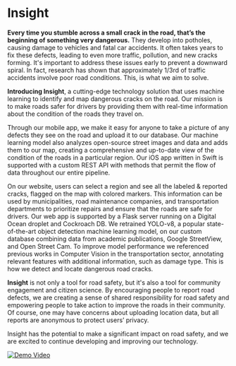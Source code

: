 # Insight

**Every time you stumble across a small crack in the road, that’s the beginning of something very dangerous.** They develop into potholes, causing damage to vehicles and fatal car accidents. It often takes years to fix these defects, leading to even more traffic, pollution, and new cracks forming. It's important to address these issues early to prevent a downward spiral. In fact, research has shown that approximately 1/3rd of traffic accidents involve poor road conditions. This, is what we aim to solve.

**Introducing Insight**, a cutting-edge technology solution that uses machine learning to identify and map dangerous cracks on the road. Our mission is to make roads safer for drivers by providing them with real-time information about the condition of the roads they travel on.

Through our mobile app, we make it easy for anyone to take a picture of any defects they see on the road and upload it to our database. Our machine learning model also analyzes open-source street images and data and adds them to our map, creating a comprehensive and up-to-date view of the condition of the roads in a particular region. Our iOS app written in Swift is supported with a custom REST API with methods that permit the flow of data throughout our entire pipeline.

On our website, users can select a region and see all the labeled & reported cracks, flagged on the map with colored markers. This information can be used by municipalities, road maintenance companies, and transportation departments to prioritize repairs and ensure that the roads are safe for drivers. Our web app is supported by a Flask server running on a Digital Ocean droplet and Cockroach DB. We retrained YOLO-v8, a popular state-of-the-art object detection machine learning model, on our custom database combining data from academic publications, Google StreetView, and Open Street Cam. To improve model performance we referenced previous works in Computer Vision in the transportation sector, annotating relevant features with additional information, such as damage type. This is how we detect and locate dangerous road cracks.

**Insight** is not only a tool for road safety, but it's also a tool for community engagement and citizen science. By encouraging people to report road defects, we are creating a sense of shared responsibility for road safety and empowering people to take action to improve the roads in their community. Of course, one may have concerns about uploading location data, but all reports are anonymous to protect users’ privacy.

Insight has the potential to make a significant impact on road safety, and we are excited to continue developing and improving our technology.

[![Demo Video](https://img.youtube.com/vi/zqdhXTJrVrk/0.jpg)](https://youtu.be/zqdhXTJrVrk)

